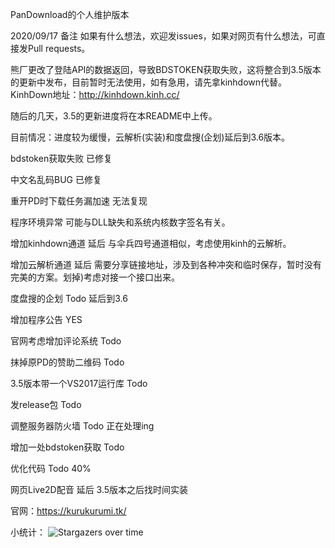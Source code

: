 PanDownload的个人维护版本

2020/09/17 备注 如果有什么想法，欢迎发issues，如果对网页有什么想法，可直接发Pull requests。

熊厂更改了登陆API的数据返回，导致BDSTOKEN获取失败，这将整合到3.5版本的更新中发布，目前暂时无法使用，如有急用，请先拿kinhdown代替。KinhDown地址：<http://kinhdown.kinh.cc/>

随后的几天，3.5的更新进度将在本README中上传。

目前情况：进度较为缓慢，云解析(实装)和度盘搜(企划)延后到3.6版本。

bdstoken获取失败 已修复

中文名乱码BUG 已修复

重开PD时下载任务漏加速 无法复现

程序环境异常 可能与DLL缺失和系统内核数字签名有关。

增加kinhdown通道 延后 与伞兵四号通道相似，考虑使用kinh的云解析。

增加云解析通道 延后 需要分享链接地址，涉及到各种冲突和临时保存，暂时没有完美的方案。划掉)考虑对接一个接口出来。

度盘搜的企划 Todo 延后到3.6

增加程序公告 YES

官网考虑增加评论系统 Todo

抹掉原PD的赞助二维码 Todo

3.5版本带一个VS2017运行库 Todo

发release包 Todo

调整服务器防火墙 Todo 正在处理ing

增加一处bdstoken获取 Todo

优化代码 Todo 40%

网页Live2D配音 延后 3.5版本之后找时间实装

官网：<https://kurukurumi.tk/>

小统计：
![Stargazers over time](https://starchart.cc/PanDownloadServer/Server.svg)
